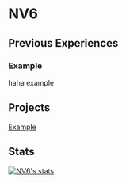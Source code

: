 # NV6

## Previous Experiences
### Example
haha example

## Projects
[Example](https://github.com/Example)

## Stats
[![NV6's stats](https://github-readme-stats.vercel.app/api?username=nosequel)](https://github.com/anuraghazra/github-readme-stats)